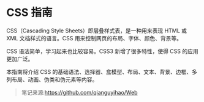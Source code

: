 # CSS 指南
CSS（Cascading Style Sheets）即层叠样式表，是一种用来表现 HTML 或 XML 文档样式的语言。CSS 用来控制网页的布局、字体、颜色、背景等。

CSS 语法简单，学习起来也比较容易。CSS3 新增了很多特性，使得 CSS 的应用更加广泛。

本指南将介绍 CSS 的基础语法、选择器、盒模型、布局、文本、背景、边框、多列布局、动画、伪类和伪元素等内容。



> 笔记来源:https://github.com/qianguyihao/Web
